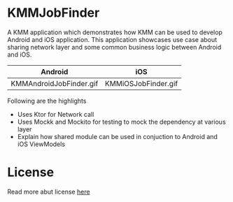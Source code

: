 # KMMJobFinder

A KMM application which demonstrates how KMM can be used to develop Android and iOS application.
This application showcases use case about sharing network layer and some common business logic 
between Android and iOS.


| Android        | iOS           |
| ------------- |:-------------:|
| KMMAndroidJobFinder.gif | KMMiOSJobFinder.gif |

Following are the highlights

* Uses Ktor for Network call
* Uses Mockk and Mockito for testing to mock the dependency at various layer
* Explain how shared module can be used in conjuction to Android and iOS ViewModels

# License
Read more abut license [here](LICENSE)